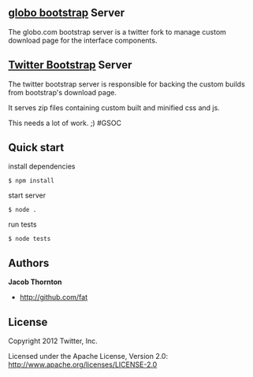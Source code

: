 ## [globo bootstrap](http://globocom.github.com/bootstrap) Server

The globo.com bootstrap server is a twitter fork to manage custom download page for the interface components.

## [Twitter Bootstrap](http://twitter.github.com/bootstrap) Server

The twitter bootstrap server is responsible for backing the custom builds from bootstrap's download page. 

It serves zip files containing custom built and minified css and js.

This needs a lot of work. ;) #GSOC


## Quick start

install dependencies
```
$ npm install
```

start server
```
$ node .
```

run tests
```
$ node tests
```

## Authors

**Jacob Thornton**

+ http://github.com/fat

## License

Copyright 2012 Twitter, Inc.

Licensed under the Apache License, Version 2.0: http://www.apache.org/licenses/LICENSE-2.0